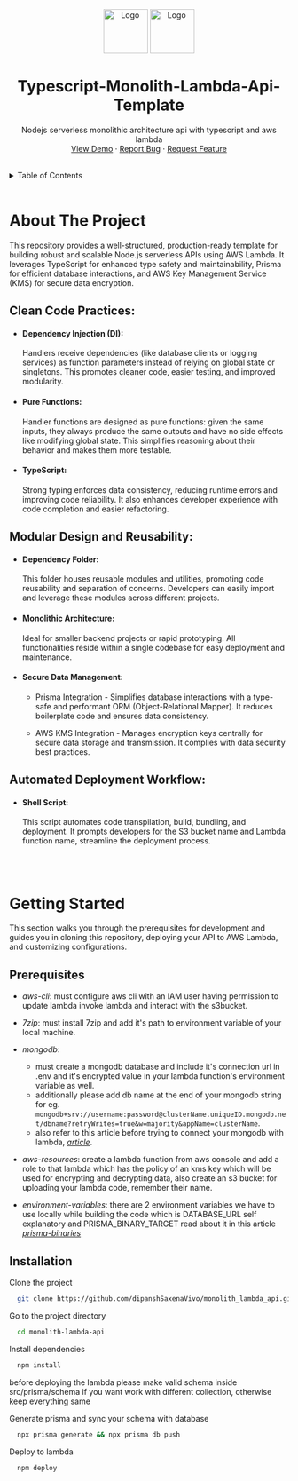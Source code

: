 <div align="center">
    <img src="https://imgs.search.brave.com/I7vrfjMkMvDaF-2s0jNYZUV8ktA1uTggOWQAxxES0Q8/rs:fit:500:0:0:0/g:ce/aHR0cHM6Ly9zdGF0/aWMtMDAuaWNvbmR1/Y2suY29tL2Fzc2V0/cy4wMC90eXBlc2Ny/aXB0LWljb24taWNv/bi0xMDI0eDEwMjQt/dmgzcGZlejgucG5n" alt="Logo" width="80" height="80">
  <a href="https://github.com/degenta69/repo_name">
    <img src="https://icon.icepanel.io/AWS/svg/Compute/Lambda.svg" alt="Logo" width="80" height="80">
  </a>

<h1 align="center">
Typescript-Monolith-Lambda-Api-Template
</h1>

  <p align="center">
    Nodejs serverless monolithic architecture api with typescript and aws lambda
    <br />
    <!-- <a href="https://github.com/github_username/repo_name"><strong>Explore the docs »</strong></a> -->
    <!-- <br /> -->
    <!-- <br /> -->
    <a href="https://github.com/github_username/repo_name">View Demo</a>
    ·
    <a href="https://github.com/github_username/repo_name/issues/new?labels=bug&template=bug-report---.md">Report Bug</a>
    ·
    <a href="https://github.com/github_username/repo_name/issues/new?labels=enhancement&template=feature-request---.md">Request Feature</a>
  </p>
</div>

<br/>

<details>
  <summary>Table of Contents</summary>
  <ol>
    <li>
      <a href="#about-the-project">About The Project</a>
      <ul>
        <li><a href="#clean-code-practices">Clean Code Practices</a></li>
        <li><a href="#modular-design-and-reusability">Modular Design and Reusability</a></li>
        <li><a href="#automated-deployment-workflow">Automated Deployment Workflow</a></li>
      </ul>
    </li>
    <li>
      <a href="#getting-started">Getting Started</a>
      <ul>
        <li><a href="#prerequisites">Prerequisites</a></li>
        <li><a href="#installation">Installation</a></li>
      </ul>
    </li>
    <!-- <li><a href="#usage">Usage</a></li>
    <li><a href="#roadmap">Roadmap</a></li>
    <li><a href="#contributing">Contributing</a></li>
    <li><a href="#license">License</a></li>
    <li><a href="#contact">Contact</a></li>
    <li><a href="#acknowledgments">Acknowledgments</a></li> -->
  </ol>
</details>

<br/>

# About The Project

This repository provides a well-structured, production-ready template for building robust and scalable Node.js serverless APIs using AWS Lambda. It leverages TypeScript for enhanced type safety and maintainability, Prisma for efficient database interactions, and AWS Key Management Service (KMS) for secure data encryption.

## Clean Code Practices:

- #### Dependency Injection (DI):

  Handlers receive dependencies (like database clients or logging services) as function parameters instead of relying on global state or singletons. This promotes cleaner code, easier testing, and improved modularity.

- #### Pure Functions:

  Handler functions are designed as pure functions: given the same inputs, they always produce the same outputs and have no side effects like modifying global state. This simplifies reasoning about their behavior and makes them more testable.

- #### TypeScript:
  Strong typing enforces data consistency, reducing runtime errors and improving code reliability. It also enhances developer experience with code completion and easier refactoring.

## Modular Design and Reusability:

- #### Dependency Folder:

  This folder houses reusable modules and utilities, promoting code reusability and separation of concerns. Developers can easily import and leverage these modules across different projects.

- #### Monolithic Architecture:

  Ideal for smaller backend projects or rapid prototyping. All functionalities reside within a single codebase for easy deployment and maintenance.

- #### Secure Data Management:

  - Prisma Integration - Simplifies database interactions with a type-safe and performant ORM (Object-Relational Mapper). It reduces boilerplate code and ensures data consistency.

  - AWS KMS Integration - Manages encryption keys centrally for secure data storage and transmission. It complies with data security best practices.

## Automated Deployment Workflow:

- #### Shell Script:
  This script automates code transpilation, build, bundling, and deployment. It prompts developers for the S3 bucket name and Lambda function name, streamline the deployment process.

<br/>
<br/>

# Getting Started
This section walks you through the prerequisites for development and guides you in cloning this repository, deploying your API to AWS Lambda, and customizing configurations.

## Prerequisites

  - *aws-cli*: must configure aws cli with an
  IAM user having permission to update lambda invoke lambda and interact with the s3bucket.

  - *7zip*: must install 7zip and add it's path to environment variable of your local machine.

  - *mongodb*: 
    - must create a mongodb database and include it's connection url in .env and it's encrypted value in your lambda function's environment variable as well. 
    - additionally please add db name at the end of your mongodb string for eg. `mongodb+srv://username:password@clusterName.uniqueID.mongodb.net/dbname?retryWrites=true&w=majority&appName=clusterName`.
    - also refer to this article before trying to connect your mongodb with lambda, [*article*](https://medium.com/@dipansh.dev.saxena/connecting-mongodb-atlas-to-aws-lambda-a-novices-tale-41ff0a5b3d8e).

  - *aws-resources*: create a lambda function from aws console and add a role to that lambda which has the policy of an kms key which will be used for encrypting and decrypting data, also create an s3 bucket for uploading your lambda code, remember their name.

  - *environment-variables*: there are 2 environment variables we have to use locally while building the code
  which is DATABASE_URL self explanatory and PRISMA_BINARY_TARGET read about it in this article [*prisma-binaries*](https://www.prisma.io/docs/orm/prisma-schema/overview/generators#binary-targets)

## Installation

Clone the project

```bash
  git clone https://github.com/dipanshSaxenaVivo/monolith_lambda_api.git
```

Go to the project directory

```bash
  cd monolith-lambda-api
```

Install dependencies

```bash
  npm install
```

before deploying the lambda please make valid schema inside src/prisma/schema if you want work with different collection, otherwise keep everything same

Generate prisma and sync your schema with database

```bash
  npx prisma generate && npx prisma db push
```

Deploy to lambda

```bash
  npm deploy
```
